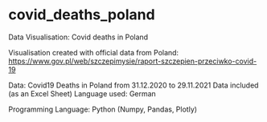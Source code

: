 # covid_deaths_poland
Data Visualisation: Covid deaths in Poland

Visualisation created with official data from Poland:
https://www.gov.pl/web/szczepimysie/raport-szczepien-przeciwko-covid-19

Data: Covid19 Deaths in Poland from 31.12.2020 to 29.11.2021
Data included (as an Excel Sheet)
Language used: German

Programming Language: Python (Numpy, Pandas, Plotly)


